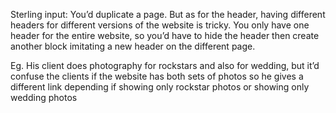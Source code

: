 
Sterling input: You’d duplicate a page. But as for the header, having different headers for different versions of the website is tricky. You only have one header for the entire website, so you’d have to hide the header then create another block imitating a new header on the different page. 

Eg. His client does photography for rockstars and also for wedding, but it’d confuse the clients if the website has both sets of photos so he gives a different link depending if showing only rockstar photos or showing only wedding photos